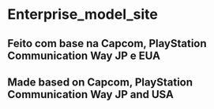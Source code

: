 <h1> Enterprise_model_site </h1>
<h2>Feito com base na Capcom, PlayStation Communication Way JP e EUA </h2>
<h2>Made based on Capcom, PlayStation Communication Way JP and USA </h3>
